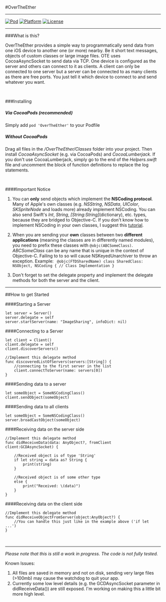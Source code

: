 #OverTheEther

---
[![Pod](https://img.shields.io/badge/pod-v0.3.1-green.svg)](http://cocoapods.org/pods/OverTheEther)
[![Platform](https://img.shields.io/badge/Platform-iOS-lightgray.svg)](https://github.com/JojoSc/OverTheEther)
[![License](https://img.shields.io/badge/License-MIT-green.svg)](https://en.wikipedia.org/wiki/MIT_License)

---

###What is this?

OverTheEther provides a simple way to programmatically send data from one iOS device to another one (or more) nearby. Be it short text messages, objects of custom classes or large image files. OTE uses CocoaAsyncSocket to send data via TCP. One device is configured as the server and others can connect to it as clients. A client can only be connected to one server but a server can be connected to as many clients as there are free ports. You just tell it which device to connect to and send whatever you want.


<br>

###Installing

##### Via CocoaPods (recommended)

Simply add `pod 'OverTheEther'` to your Podfile

##### Without CocoaPods

Drag all files in the */OverTheEther/Classes* folder into your project. Then install *CocoaAsyncSocket* (e.g. via CocoaPods) and *CocoaLumberjack*. If you don't use CocoaLumberjack, simply go to the end of the *Helpers.swift* file and uncomment the block of function definitions to replace the log statements.

<br>

####Important Notice

1. You can **only** send objects which implement the **NSCoding protocol**. Many of Apple's own classes (e.g. *NSString*, *NSData*, *UIColor*, *SKSpriteNode* and loads more) already implement NSCoding. You can also send Swift's *Int*, *String*, *[String:String]*(dictionary), etc. types, because they are bridged to Objective-C. If you don't know how to implement NSCoding in your own classes, I suggest this [tutorial](http://nshipster.com/nscoding/). 

2. When you are sending your **own** classes between two **different applications** (meaning the classes are in differently named modules), you need to prefix these classes with `@objc(ABCSomeClass)`. *ABCSomeClass* can be any name that is unique in the context of Objective-C. Failing to to so will cause NSKeyedUnarchiver to throw an exception. Example:  `
@objc(FTDSharedName) class SharedClass: NSObject, NSCoding {
    // Class Implementation
}`

3. Don't forget to set the delegate property and implement the delegate methods for both the server and the client. 


---

##How to get Started 




####Starting a Server

    let server = Server()
    server.delegate = self    
    server.startServer(name: "ImageSharing", infoDict: nil)
    
    
####Connecting to a Server

    let client = Client()
    client.delegate = self
    client.discoverServers()
    
    //Implement this delegate method
    func discoveredListOfServers(servers:[String]) {
        //connecting to the first server in the list
        client.connectToServer(name: servers[0])
    }
    
    
####Sending data to a server

    let someObject = SomeNSCodingClass()
    client.sendObject(someObject)
    
    
####Sending data to all clients

	let someObject = SomeNSCodingClass()
	server.broadCastObject(someObject)
    
####Receiving data on the server side

    //Implement this delegate method
    func didReceiveData(data: AnyObject?, fromClient client:GCDAsyncSocket) {
    
    	//Received object is of type 'String'
        if let string = data as? String {
            print(string)
        }
        
        //Received object is of some other type
        else {
            print("Received: \(data)")
        }
    }
    

####Receiving data on the client side

	//Implement this delegate method
	func didReceiveObjectFromServer(object:AnyObject?) {
        //You can handle this just like in the example above ('if let ...')
    }
    
<br>

---

*Please note that this is still a work in progress. The code is not fully tested.*


Known Issues:


1. All files are saved in memory and not on disk, sending very large files (>100mb) may cause the watchdog to quit your app.
2. Currently some low level details (e.g. the GCDAsyncSocket parameter in didReceiveData()) are still exposed. I'm working on making this a little bit more high level.
